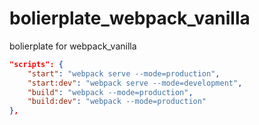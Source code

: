 # bolierplate_webpack_vanilla
bolierplate for webpack_vanilla


```json
"scripts": {
    "start": "webpack serve --mode=production",
    "start:dev": "webpack serve --mode=development",
    "build": "webpack --mode=production",
    "build:dev": "webpack --mode=production"
},
```
